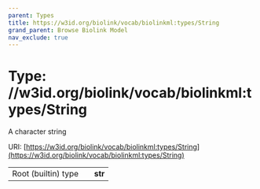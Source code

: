```yaml
---
parent: Types
title: https://w3id.org/biolink/vocab/biolinkml:types/String
grand_parent: Browse Biolink Model
nav_exclude: true
---
```


# Type: //w3id.org/biolink/vocab/biolinkml:types/String


A character string

URI: [https://w3id.org/biolink/vocab/biolinkml:types/String](https://w3id.org/biolink/vocab/biolinkml:types/String)

|  |  |  |
| --- | --- | --- |
| Root (builtin) type | | **str** |
